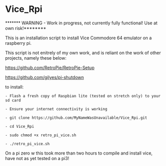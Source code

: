 # Vice_Rpi

******* WARNING - Work in progress, not currently fully functional!  Use at own risk!********


This is an installation script to install Vice Commodore 64 emulator on a raspberry pi.

This script is not enitrely of my own work, and is reliant on the work of other projects, namely these below:

https://github.com/RetroPie/RetroPie-Setup

https://github.com/gilyes/pi-shutdown

to install:

	- Flash a fresh copy of Raspbian lite (tested on stretch only) to your sd card
	
	- Ensure your internet connectivity is working
	
	- git clone https://github.com/MyNameWasUnavailable/Vice_Rpi.git
	
	- cd Vice_Rpi
	
	- sudo chmod +x retro_pi_vice.sh
	
	- ./retro_pi_vice.sh
	
On a pi zero w this took more than two hours to compile and install vice, have not as yet tested on a pi3!

